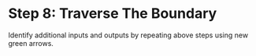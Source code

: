 # Step 8: Traverse The Boundary

Identify additional inputs and outputs by repeating above steps using new green arrows.&#x20;
